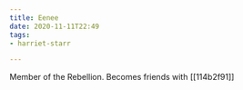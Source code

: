 ```yaml
---
title: Eenee
date: 2020-11-11T22:49
tags:
- harriet-starr

---
```


Member of the Rebellion. Becomes friends with [[114b2f91]]
